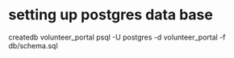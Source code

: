 # setting up postgres data base 
createdb volunteer_portal
psql -U postgres -d volunteer_portal -f db/schema.sql